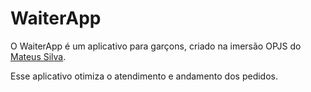 # WaiterApp

O WaiterApp é um aplicativo para garçons, criado na imersão OPJS do [Mateus Silva](https://github.com/maateusilva).

Esse aplicativo otimiza o atendimento e andamento dos pedidos.
 
